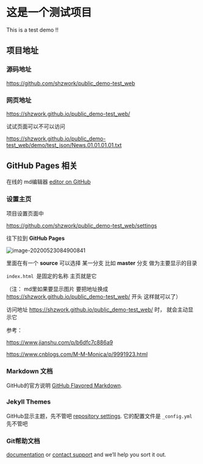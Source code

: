 # 这是一个测试项目
This is a test demo !!



## 项目地址

### 源码地址

https://github.com/shzwork/public_demo-test_web

### 网页地址

https://shzwork.github.io/public_demo-test_web/

试试页面可以不可以访问

https://shzwork.github.io/public_demo-test_web/demo/test_json/News.01.01.01.01.txt

## GitHub Pages 相关

在线的  md编辑器 [editor on GitHub](https://github.com/shzwork/public_demo-test_web/edit/master/README.md)  

### 设置主页

项目设置页面中

https://github.com/shzwork/public_demo-test_web/settings

往下拉到 **GitHub Pages**

![image-20200523084900841](https://shzwork.github.io/public_demo-test_web/media/image-20200523084900841.png)

里面在有一个 **source** 可以选择 某一分支 比如 **master** 分支 做为主要显示的目录

`index.html `是固定的名称 主页就是它

（注： md里如果要显示图片 要把地址换成  https://shzwork.github.io/public_demo-test_web/ 开头 这样就可以了）

访问地址 https://shzwork.github.io/public_demo-test_web/ 时， 就会主动显示它

参考：

https://www.jianshu.com/p/b6dfc7c886a9

https://www.cnblogs.com/M-M-Monica/p/9991923.html

### Markdown 文档

GitHub的官方说明  [GitHub Flavored Markdown](https://guides.github.com/features/mastering-markdown/).

### Jekyll Themes

GitHub显示主题，先不管吧 [repository settings](https://github.com/shzwork/public_demo-test_web/settings).  它的配置文件是 `_config.yml`  先不管吧

### Git帮助文档

[documentation](https://help.github.com/categories/github-pages-basics/) or [contact support](https://github.com/contact) and we’ll help you sort it out.